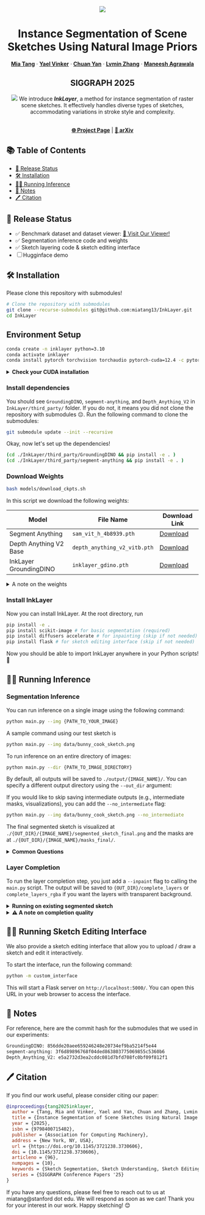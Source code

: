 <p align="center">

  <div align="center">
    <img  src="docs/teaser.png">
  </div>

  <h1 align="center">Instance Segmentation of Scene Sketches Using Natural Image Priors</h1>
  <p align="center">
    <a href="https://mia-tang.com/" target="_blank"><strong>Mia Tang</strong></a>
    ·
    <a href="https://yael-vinker.github.io/website/" target="_blank"><strong>Yael Vinker</strong></a>
    ·
    <a href="https://nauhcnay.github.io/" target="_blank"><strong>Chuan Yan</strong></a>
    ·
    <a href="https://lllyasviel.github.io/Style2PaintsResearch/lvmin" target="_blank"><strong>Lvmin Zhang</strong></a>
    ·
    <a href="https://graphics.stanford.edu/~maneesh/" target="_blank"><strong>Maneesh Agrawala</strong></a>
  </p>
  <h2 align="center">SIGGRAPH 2025</h2>

  <div align="center">
    <img src="docs/thankful_handshake.png">
    We introduce <b><i>InkLayer</i></b>, a method for instance segmentation of raster scene sketches. It effectively handles diverse types of sketches, accommodating variations in stroke style and complexity.
  </div>

  <p align="center">
  <br>
    <a href="https://inklayer.github.io/" target="_blank"><strong>🌐 Project Page</strong></a>
    |
    <a href="https://arxiv.org/abs/2502.09608" target="_blank"><strong>📄 arXiv</strong></a>
  </p>
</p>


## 📚 Table of Contents
- [🔖 Release Status](#-release-status)
- [🛠️ Installation](#️-installation)
- [🏃‍♀️ Running Inference](#️-running-inference)
- [📎 Notes](#-notes)
- [🖊️ Citation](#-citation)

## 🔖 Release Status

- ✅ Benchmark dataset and dataset viewer: <a href="https://www.inkscenes-dataset.com/" target="_blank">🔗 Visit Our Viewer!</a>
- ✅ Segmentation inference code and weights
- ✅ Sketch layering code & sketch editing interface
- &#9744; Hugginface demo


## 🛠️ Installation

Please clone this repository with submodules!
```bash
# Clone the repository with submodules
git clone --recurse-submodules git@github.com:miatang13/InkLayer.git
cd InkLayer
```

## Environment Setup
```bash
conda create -n inklayer python=3.10
conda activate inklayer
conda install pytorch torchvision torchaudio pytorch-cuda=12.4 -c pytorch -c nvidia
```

<details>
<summary><strong>Check your CUDA installation</strong></summary>
Make sure you have CUDA set up correctly!

```bash
python -c "import torch; print(torch.__version__)"
python -c "import torch; print(torch.version.cuda)"
```

Run the sanity checks above. If you see the correct versions (something like `2.5.1` and `12.4`), you are good to go! 👏
</details>


### Install dependencies
You should see `GroundingDINO`, `segment-anything`, and `Depth_Anything_V2` in `InkLayer/third_party/` folder. If you do not, it means you did not clone the repository with submodules 😔. Run the following command to clone the submodules:
```bash
git submodule update --init --recursive
``` 

Okay, now let's set up the dependencies! 
```bash
(cd ./InkLayer/third_party/GroundingDINO && pip install -e . )
(cd ./InkLayer/third_party/segment-anything && pip install -e . )
```

### Download Weights
```bash
bash models/download_ckpts.sh
```

In this script we download the following weights:

| Model                   | File Name                    | Download Link |
|------------------------|------------------------------|---------------|
| Segment Anything       | `sam_vit_h_4b8939.pth`       | [Download](https://dl.fbaipublicfiles.com/segment_anything/sam_vit_h_4b8939.pth) |
| Depth Anything V2 Base | `depth_anything_v2_vitb.pth` | [Download](https://huggingface.co/depth-anything/Depth-Anything-V2-Base/resolve/main/depth_anything_v2_vitb.pth) |
| InkLayer GroundingDINO | `inklayer_gdino.pth`         | [Download](https://huggingface.co/miatang13/InkLayer/resolve/main/inklayer_gdino.pth) |




<details>
<summary>A note on the weights</summary>

In our download script, we include `models/inklayer_gdino.pth`, which is our fine-tuned version of GroundingDINO for sketch detection, following the official GroundingDINO architecture and format. While we originally fine-tuned GroundingDINO using the [mmdetection](https://github.com/open-mmlab/mmdetection) framework, we converted the resulting weights to the original GroundingDINO format to simplify integration, as setting up mmdetection can be a bit more involved. If you prefer to use the mmdetection version directly, you can find it on [huggingface](https://huggingface.co/miatang13/InkLayer/tree/main) at `inklayer_gdino_mmdetection.pth`. The conversion was done using the script provided in this GitHub issue: [mmdetection issue](https://github.com/open-mmlab/mmdetection/issues/11200).

We observe very similar performance between the two versions of the weights, with slightly worse box IoU for the official GroundingDINO format, but higher AR and AP. We recommend using this version if your task is not highly sensitive to box precision. To replicate exact evaluation results reported in the paper, please use the mmdetection version of the weights. Feel free to reach out to miatang@stanford dot edu if you need help with the mmdetection version.

</details>

### Install InkLayer
Now you can install InkLayer. At the root directory, run
```bash 
pip install -e .
pip install scikit-image # for basic segmentation (required)
pip install diffusers accelerate # for inpainting (skip if not needed)
pip install flask # for sketch editing interface (skip if not needed)
```
Now you should be able to import InkLayer anywhere in your Python scripts! 🎉


## 🏃‍♀️ Running Inference

### Segmentation Inference
You can run inference on a single image using the following command:
```bash
python main.py --img {PATH_TO_YOUR_IMAGE}
```
A sample command using our test sketch is
```bash
python main.py --img data/bunny_cook_sketch.png 
``` 
To run inference on an entire directory of images:
```bash
python main.py --dir {PATH_TO_IMAGE_DIRECTORY}
```
By default, all outputs will be saved to `./output/{IMAGE_NAME}/`. You can specify a different output directory using the `--out_dir` argument:

If you would like to skip saving intermediate outputs (e.g., intermediate masks, visualizations), you can add the `--no_intermediate` flag:

```bash
python main.py --img data/bunny_cook_sketch.png --no_intermediate
```

The final segmented sketch is visualized at `./{OUT_DIR}/{IMAGE_NAME}/segmented_sketch_final.png` and the masks are at `./{OUT_DIR}/{IMAGE_NAME}/masks_final/`. 

<details>
<summary><strong>Common Questions</strong></summary>

1. Computation Time: The inference time depends on the size of the input image, and how complex the sketch is. It can take a little while if your sketch is on the extreme complicated side due to our non-optimized sketch NMS process.

2. libpng Warning: If you see `libpng warning: iCCP: known incorrect sRGB profile` when running the inference, it means your input image has an incorrect sRGB profile. You can fix it following the instructions in this [StackOverflow post](https://stackoverflow.com/questions/22745076/libpng-warning-iccp-known-incorrect-srgb-profile).

</details>

### Layer Completion
To run the layer completion step, you just add a `--inpaint` flag to calling the `main.py` script. The output will be saved to `{OUT_DIR}/complete_layers` or `complete_layers_rgba` if you want the layers with transparent background.  

<details>
<summary><strong>Running on existing segmented sketch</strong></summary>
To run the layer completion step on an existing segmentation output directory, simply run <code>python InkLayer/inpaint_ControlNet.py --dir {PATH_TO_SEG_OUTPUT_DIR}</code>. Our default code uses the stable diffusion inpaintng with controlnet conditioned for best performance. 
</details>

<details>
<summary><strong>⚠️ A note on completion quality</strong></summary>
The performance heavily depends on the inpainting model (and is generally highly stochastic), so we encourage you to experiment with different models and seeds. Also feel free to play around with the inpainting parameters and prompt.
</details>


## 🏃‍♀️ Running Sketch Editing Interface
We also provide a sketch editing interface that allow you to upload / draw a sketch and edit it interactively.

To start the interface, run the following command:
```bash
python -m custom_interface
```
This will start a Flask server on `http://localhost:5000/`. You can open this URL in your web browser to access the interface.

## 📎 Notes
For reference, here are the  commit hash for the submodules that we used in our experiments:
```bash
GroundingDINO: 856dde20aee659246248e20734ef9ba5214f5e44
segment-anything: 3f6d89896768f04ded863803775069855c5360b6
Depth_Anything_V2: e5a2732d3ea2cddc081d7bfd708fc0bf09f812f1
```

## 🖊️ Citation
If you find our work useful, please consider citing our paper:
```bibtex
@inproceedings{tang2025inklayer,
  author = {Tang, Mia and Vinker, Yael and Yan, Chuan and Zhang, Lvmin and Agrawala, Maneesh},
  title = {Instance Segmentation of Scene Sketches Using Natural Image Priors},
  year = {2025},
  isbn = {9798400715402},
  publisher = {Association for Computing Machinery},
  address = {New York, NY, USA},
  url = {https://doi.org/10.1145/3721238.3730606},
  doi = {10.1145/3721238.3730606},
  articleno = {96},
  numpages = {10},
  keywords = {Sketch Segmentation, Sketch Understanding, Sketch Editing},
  series = {SIGGRAPH Conference Papers '25}
}
```

If you have any questions, please feel free to reach out to us at miatang@stanford dot edu. We will respond as soon as we can! Thank you for your interest in our work. Happy sketching! 😊